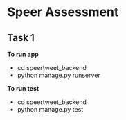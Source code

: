 # Speer Assessment

## Task 1
**To run app**
- cd speertweet_backend 
- python manage.py runserver

**To run test**
- cd speertweet_backend 
- python manage.py test